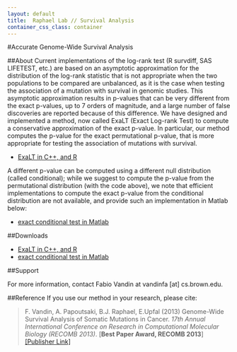 ```yaml
---
layout: default
title:  Raphael Lab // Survival Analysis
container_css_class: container
---
```


#Accurate Genome-Wide Survival Analysis

##About
Current implementations of the log-rank test (R survdiff, SAS LIFETEST, etc.) are based on an asymptotic approximation for the distribution of the log-rank statistic that is not appropriate when the two populations to be compared are unbalanced, as it is the case when testing the association of a mutation with survival in genomic studies. This asymptotic approximation results in p-values that can be very different from the exact p-values, up to 7 orders of magnitude, and a large number of false discoveries are reported because of this difference. We have designed and implemented a method, now called ExaLT (Exact Log-rank Test) to compute a conservative approximation of the exact p-value. In particular, our method computes the p-value for the exact permutational p-value, that is more appropriate for testing the association of mutations with survival.

* [ExaLT in C++, and R](http://compbio.cs.brown.edu/projects/exactlogrank/ExaLT.zip)

A different p-value can be computed using a different null distribution (called conditional); while we suggest to compute the p-value from the permutational distribution (with the code above), we note that efficient implementations to compute the exact p-value from the conditional distribution are not available, and provide such an implementation in Matlab below:

* [exact conditional test in Matlab](http://compbio.cs.brown.edu/projects/exactlogrank/exact_conditional.zip)

<a name="download"></a>
##Downloads
* [ExaLT in C++, and R](http://compbio.cs.brown.edu/projects/exactlogrank/ExaLT.zip)
* [exact conditional test in Matlab](http://compbio.cs.brown.edu/projects/exactlogrank/exact_conditional.zip)

##Support

For more information, contact Fabio Vandin at vandinfa [at] cs.brown.edu. 

<a name="reference"></a>
##Reference
If you use our method in your research, please cite: 

>F. Vandin, A. Papoutsaki, B.J. Raphael, E.Upfal (2013) Genome-Wide Survival Analysis of Somatic Mutations in Cancer.
>*17th Annual International Conference on Research in Computational Molecular Biology (RECOMB 2013)*. [**Best Paper Award, RECOMB 2013**]
>[[Publisher Link]](http://link.springer.com/chapter/10.1007%2F978-3-642-37195-0_26)

